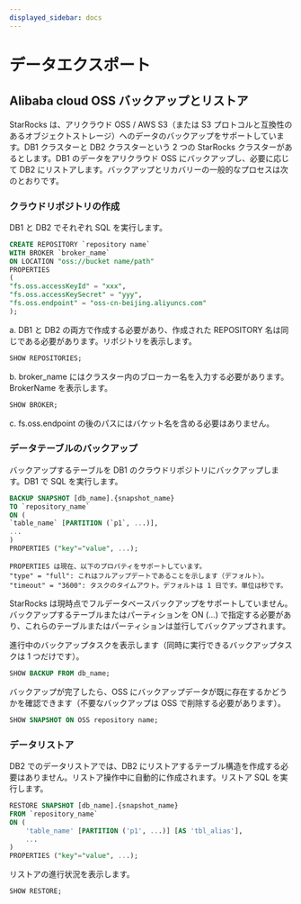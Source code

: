 ```yaml
---
displayed_sidebar: docs
---
```


# データエクスポート

## Alibaba cloud OSS バックアップとリストア

StarRocks は、アリクラウド OSS / AWS S3（または S3 プロトコルと互換性のあるオブジェクトストレージ）へのデータのバックアップをサポートしています。DB1 クラスターと DB2 クラスターという 2 つの StarRocks クラスターがあるとします。DB1 のデータをアリクラウド OSS にバックアップし、必要に応じて DB2 にリストアします。バックアップとリカバリーの一般的なプロセスは次のとおりです。

### クラウドリポジトリの作成

DB1 と DB2 でそれぞれ SQL を実行します。

```sql
CREATE REPOSITORY `repository name`
WITH BROKER `broker_name`
ON LOCATION "oss://bucket name/path"
PROPERTIES
(
"fs.oss.accessKeyId" = "xxx",
"fs.oss.accessKeySecret" = "yyy",
"fs.oss.endpoint" = "oss-cn-beijing.aliyuncs.com"
);
```

a. DB1 と DB2 の両方で作成する必要があり、作成された REPOSITORY 名は同じである必要があります。リポジトリを表示します。

```sql
SHOW REPOSITORIES;
```

b. broker_name にはクラスター内のブローカー名を入力する必要があります。BrokerName を表示します。

```sql
SHOW BROKER;
```

c. fs.oss.endpoint の後のパスにはバケット名を含める必要はありません。

### データテーブルのバックアップ

バックアップするテーブルを DB1 のクラウドリポジトリにバックアップします。DB1 で SQL を実行します。

```sql
BACKUP SNAPSHOT [db_name].{snapshot_name}
TO `repository_name`
ON (
`table_name` [PARTITION (`p1`, ...)],
...
)
PROPERTIES ("key"="value", ...);
```

```plain text
PROPERTIES は現在、以下のプロパティをサポートしています。
"type" = "full": これはフルアップデートであることを示します（デフォルト）。
"timeout" = "3600": タスクのタイムアウト。デフォルトは 1 日です。単位は秒です。
```

StarRocks は現時点でフルデータベースバックアップをサポートしていません。バックアップするテーブルまたはパーティションを ON (...) で指定する必要があり、これらのテーブルまたはパーティションは並行してバックアップされます。

進行中のバックアップタスクを表示します（同時に実行できるバックアップタスクは 1 つだけです）。

```sql
SHOW BACKUP FROM db_name;
```

バックアップが完了したら、OSS にバックアップデータが既に存在するかどうかを確認できます（不要なバックアップは OSS で削除する必要があります）。

```sql
SHOW SNAPSHOT ON OSS repository name; 
```

### データリストア

DB2 でのデータリストアでは、DB2 にリストアするテーブル構造を作成する必要はありません。リストア操作中に自動的に作成されます。リストア SQL を実行します。

```sql
RESTORE SNAPSHOT [db_name].{snapshot_name}
FROM `repository_name`
ON (
    'table_name' [PARTITION ('p1', ...)] [AS 'tbl_alias'],
    ...
)
PROPERTIES ("key"="value", ...);
```

リストアの進行状況を表示します。

```sql
SHOW RESTORE;
```